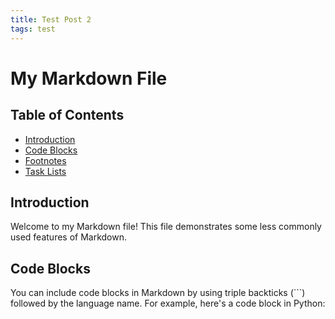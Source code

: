 ```yaml
---
title: Test Post 2
tags: test
---
```


# My Markdown File

## Table of Contents

- [Introduction](#introduction)
- [Code Blocks](#code-blocks)
- [Footnotes](#footnotes)
- [Task Lists](#task-lists)

## Introduction

Welcome to my Markdown file! This file demonstrates some less commonly used features of Markdown.

## Code Blocks

You can include code blocks in Markdown by using triple backticks (\`\`\`) followed by the language name. For example, here's a code block in Python:
